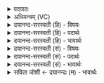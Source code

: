 <details><summary>पदपाठः</summary>

अ॒श्विना॑। तेज॑सा। चक्षुः॑। प्रा॒णेन॑। सर॑स्वती। वी॒र्य᳖म्। वा॒चा। इन्द्रः॑। बले॑न। इन्द्रा॑य। द॒धुः॒। इ॒न्द्रि॒यम्। ८०।
</details>

<details><summary>अधिमन्त्रम् (VC)</summary>

- अश्विसरस्वतीन्द्रा देवताः
- विदर्भिर्ऋषिः
- विराडनुष्टुप्
- गान्धारः
</details>

<details><summary>दयानन्द-सरस्वती (हि) - विषयः</summary>

फिर उसी विषय को अगले मन्त्र में कहा है ॥
</details>

<details><summary>दयानन्द-सरस्वती (हि) - पदार्थः</summary>

पदार्थान्वयभाषाः -  हे मनुष्यो ! जैसे (सरस्वती) विद्यावती स्त्री (अश्विना) अध्यापक और उपदेशक और (इन्द्रः) सभा का अधिष्ठाता (इन्द्राय) जीव के लिये (प्राणेन) जीवन के साथ (वीर्यम्) पराक्रम और (तेजसा) प्रकाश से (चक्षुः) प्रत्यक्ष नेत्र (वाचा) वाणी और (बलेन) बल से (इन्द्रियम्) जीव के चिह्न को (दधुः) धारण करें, वैसे तुम भी धारण करो ॥८० ॥
</details>

<details><summary>दयानन्द-सरस्वती (हि) - भावार्थः</summary>

भावार्थभाषाः -  इस मन्त्र में वाचकलुप्तोपमालङ्कार है। मनुष्य लोग जैसे-जैसे विद्वानों के सङ्ग से विद्या को बढ़ावें, वैसे-वैसे विज्ञान में रुचिवाले होवें ॥८० ॥
</details>

<details><summary>दयानन्द-सरस्वती (सं) - विषयः</summary>

पुनस्तमेव विषयमाह ॥
</details>

<details><summary>दयानन्द-सरस्वती (सं) - पदार्थः</summary>

पदार्थान्वयभाषाः -  हे मनुष्याः ! यथा सरस्वती अश्विनेन्द्रश्चेन्द्राय प्राणेन वीर्यं तेजसा चक्षुर्वाचा बलेनेन्द्रियं दधुस्तथा धरन्तु ॥८० ॥
</details>

<details><summary>दयानन्द-सरस्वती (सं) - भावार्थः</summary>

भावार्थभाषाः -  अत्र वाचकलुप्तोपमालङ्कारः। मनुष्या यथा यथा विद्वत्सङ्गेन विद्यां वर्द्धयेयुस्तथा तथा विज्ञानरुचयः स्युः ॥८० ॥
</details>

<details><summary>सविता जोशी ← दयानन्दः (म) - भावार्थः</summary>

भावार्थभाषाः -  या मंत्रात वाचकलुप्तोपमालंकार आहे. माणसे विद्वानांच्या संगतीने जशी विद्यावृद्धी करतात. तशी त्यांनी विज्ञानातही रुची वाढवावी.
</details>